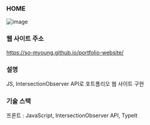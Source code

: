 ### HOME
![image](https://github.com/So-Myoung/portfolio-website/assets/99127970/73e3fafc-afe9-4c4f-90b5-c18721005cf1)

### 웹 사이트 주소
https://so-myoung.github.io/portfolio-website/

### 설명
JS, IntersectionObserver API로 포트폴리오 웹 사이트 구현<br>

### 기술 스택
프론트 : JavaScript, IntersectionObserver API, TypeIt
